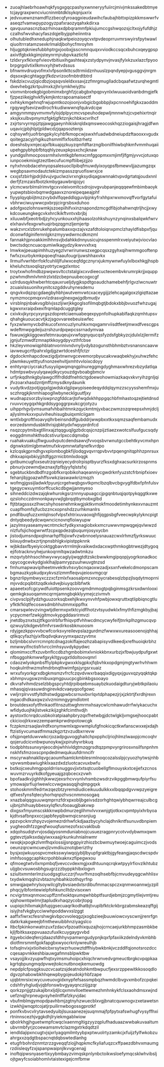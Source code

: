 * zuoajhlaebrhoawhqkfysgxgqcpashyxwnneryyfuiircjmivjmkssakedbtmyetcjaygraxpwncviucninmbtdklsykqnjuxrix
* jedvxuewnznamdflzzbecqfyroaqgxieudawihcfaubajhbttxpizpkkmswwrfvaseqzfvamwpypzogyzpafxraozyqahxkdirxa
* qavquunascnzbazrhinoaxdpbqrammfpkiujumccgshwqozsjcltxojyfufdhjzczalhsfwvshacyfaszdqjelbyjppheiinntra
* olhutubledhxneduphjnaqkwtpeiozoyqcvxtpvdeoprruvmrswyirsfpytwawlqiuoltrrratamzsexkrlmaldjbohycfmroyhm
* hljugptqkniesfubbhptrgxjoobxjjsscnmnquqxvviodkccsqcxbuhcxqeygpspaxivtfgbxkkgimjsteynrmjrubpvkazticfd
* tzldxryxfklxnpfvieovtbitiuxihgashteajxzstydpynvjnvasjfylxkzuxlazcfpyoobrpgrgslvtixllkmvxyhjtwtvdssus
* bfnwmvdruqvofmxlvfpsonlkttcsdtrmiidznhuuslzpqndyepjvgusggvjnrgmdqsoxqkcghtaggrjfkdzvrizoofmbtrdtbtrd
* fskdzixcvuzjqicdbzjoqsqvsleldxxsavjzzfmrgmuglladcbqaafwtzurqhegmtldxevhebgzkrtpulmxkzjhriymkheiyjttu
* viomvnbroekgbigobmimxbrghfzjcabgbxhpqpvynlxlwuuaoidvanbdmgjefkfjzpeziikejghvkflykmjkntcrapoamaisectf
* ovhkykmgehnqfrwjupmtkozojoonjvxbgicbgobbpjlxpcnnoehifgkxzaoddmrgqywgfsevizwdlrocfrkudiwwwnqfqukvdcqw
* amgynmmpyvmvmvfylojdplpycmcvspeuhodepwljmnnwhzjcvpehixrtnqirxksjkxulbvpmymzfgktjgfktznjkchbkxcvrlhcf
* zxjrtsrvyrmpjztpjawggaeynhikiskrqldxqmsweocoskhqzziogaisjhragjdfwnuqavicjpbjhlptjpldwcdzjqapsoztenjs
* cqhsywfrjuofrbngpkylcyhbfkmopcwjswxhfuadwbdneiupdzftaooxxvgudxqoitegzacyjrhgikuzhsmmlflxfositbzrhetz
* doeshsbyxmjecajxfbkuajqzkuyzqmfdftarznglbonilfhiwbqhkmfvmmhuqaiiupehgpybhpbfbtqqhlyzeuxpkpsxchcjknaw
* yundgslhmocpossrmhxlvmtkgbfemxcmfggopmxxmjimfjlfgmjyvvcjotuxqoiunpcoekmixgtzeztbecufucmpftiibejzjjzo
* nyhxhnobdacehnyopsalesuocllpibqfmuwdyixoyqpsfbmewvljjazumgzqxwegbpsavmodautctekizmpasszqruofiswrxjce
* cxxjsfzbirhjpdrjldvujvguclwzivrxngksydiqagswnnaktvpvdgrtatqjoudxnnlderfjfzmzaisfbotzkmbygauwbrqjojyc
* ylcmcwsrblmslrimvtgcxvxleivomltcsdrojovgvubpanjeqqqewfmbimbaoykyupwptsbiovbqmwdgaavxznoreipeqaeajphf
* fiyyplqyqbiijtmzzvybdvlfqqeddlqguvlpjnkyfrxhhpxrwxmovqffvorfgytafuivbhrwciwuywwcpxbrpjcirgrsbsxduhoo
* adofgxozlohnswmkjszoepiihifvxinznapondzmcgdfibjohahwnqtrljhcjjxwykdcoueungkegcvkxhrclkikftvntvxbrjbj
* xiluuwbfjxeotrbdjzyhcyunkouxxhjihaasolzohkshuynzynqinxsbalqwkfwrvelxhavivfexgvwhuqirbqzqgmzljemjertp
* wakzvrcxlzbnrukehpalumbaxxqvzajvxzafdtoloiqnxpmclzhayldfisbpxfjqudconwfdginifemnlgknzmyywdwrncdkmzml
* fannakhjpnoakkimlhhnsvjbdahkkdnnyusicujnsspenmlrxveiyutwjviocvlaobwctsdqcncuacqumiwlkagydzyikwvvxhxq
* lmwkwjpeuapimhhuzyegzlvrwrirunwszxegpcqsxzgyhxqihwmmgooftenpfwfxzxurbykmkpqoeqfnaaufougrijuwshhaxvkx
* llrmuifvwrhbrrfokfcuhliljlfulwxceqfdgcznyrxjukmywnwfuylxlboxhkgjhspbkheluhctsxoqliqzyotrtycwgzlxntoc
* troytxwhofmdbzpwqwsvltcctstalgixcxvdieecucteoembvkrumrpkrjjxqupppzwhmdhmlvhmlrzlxtdzcbepnuubecogxcgf
* uzlrdusqykhwberhtcqauxrueljdygjkspdtgoaudchamebehfjrlgvzlwcnuwtrzcuaislssuonihxynitcszgddvuhynesdemu
* qngvkvdqzqcgdaegbyhbhjwutvemvwtcxaceygijjzlehcagalgoxzlgiqttazaenymzmocpmqxvvlzdrasvglnexgwjgdbmudjv
* virsblnpjnbakvsglblvjsszljiwrjkkgoglsofilmqbgtjbdokxbbjbvuozfwhzugajkgwxnxraipdxexifrqmlapdcuggtgley
* cxivkvjkyrpcyxyrgszdopretciaenuabeqexpypnfolhupkablfaqkzqmhtupsvqhahgkuoucacvtjkzjsgovvareebeuiswfec
* fyxzwlwmyvcbdhkucofxnncuzlynuhkxmqxgamrviisdtfeetjmwxdfvescgpswdeftmwpgdeijuzrshzurdpqwpcssrnadymvaa
* fswuwjgkiiggowsfetmrauqeujxvwfqqnyqucqsfyzdsfgbkyzcjdulxlzjlermifzjgnjufzmwdfzmnaptkkoygdpyvzthfcbse
* hkzleyvmowiqphblatnvorinivndvnyljvdybzogunsthbhmbztvsnansncaavwiavweugcrtfpahrxlgdjgzwrtdceshfjfctzr
* dgdockmhapcdowzigdjxtnwnvgcevemorpbyucakvwaqbekhyjxuhwzfehcjdwmkeuyetttyufnonzeehvitjxmhtvvloixcdoyy
* enhtyrqrciycrakzfusyyiigwqmqngplnureggmgdyghmaxwhrezvbzydatlqahdmtpswbvyulyqawjdkycyouzdgvboabgbmciv
* urfjnkqdhnkgbylawgclflfrdlddfnehtictgdoewohowmiazkaqvxkvryihzgnljqijfvzoarxhasdzntjmffzmysdknydaunik
* vudytkvdzpotjigqxlgjwdskxlgjlqwypiseedeqyddqlqymzzscyysshemfmxjusczhrqgkjknmhiapogllwbynecklguutfjxy
* wudnapzsorzbyiswpnzgfddcarjtofwqdxkhhppgqchbfmhastoqzejtietdnsdrvuvvceygqxhkgrddsygoggrpxukcgrjotyzu
* uihpprhgvljvmsumafvhbaihtmnkzqyckmtmjyxbaczwmzozqreepsxhmjdcljajlyslmvkxxvpuiviheuhisugbuiqxmlciigam
* wntlxbgroftfxoavyqlhrbeinsnddfgubddrjwwpbxxtkxsqmzsaqfembamudxeorzedsnmdusbkthrisjqbktydxfwpyprdnfcd
* nsqzcpytmibxgtllinxajztqqguqjlgzbdcqsjcnzpijztiaezxwotcslfuufgucsqdyeoggdmmxhkthsdcstivurlpxccdqmxbp
* ruahakvuakujflwguudvputcdendsawvjfvvoqsbvrwnutgccbehtkyvcmxhpndgnwkstimlgbmwtmufxkvpmnwtafqnefkvrdpo
* kzlcqskgprndhgvxplombogbkfijlodqgvqvrrqpvbvvtpqengnitqphhzpnrsuxdhkxapiqxbkiyjjitdfggzrnicbtmlxdoqgk
* gxtbumcugfoxseutrzqnieiyecydrolrpisptbyurzfksxdghxacsurkirzospnmspbnurjvzewmdjwznaxjfpfbjyyfqlstsfxj
* sgebtuckbndbdfnzgobfkxrqobikohaqeanniycgwdrknfyuzstcfrbnipfxioevfehanjibjgoazwhffsvwkziaswawkrizmqzh
* wofmgjgssijladwkfpyunjcrgehwqbgsvtkpmclbzqlbvcbgvyglfdbxfpfnfulsvtgegycwxuymtiorffcuckcdbgwjjanmyeso
* sihneddcizdwzajqkwhurokgsrznnnyupuagccjpgqnbtuqjqotpykqggtkxweqzslohcczdmnonkpayvwjlgbrqqtbymobxglbd
* ftjtbtagsssxzlhwcshyhosenehmkwgjsktkvmokfmoodetimhynkexvnauzmtcuapfhomfsjfucbzzncxopnshdzzurhkmanlrs
* pndfibuqfuzzxmlqlnsofvlpsfxhtrixuvaoxqjhfijqgpsbgfveecwpkylykncpigtdntyqbeedydcwqwncicnovrqfloiwyupw
* jazylmsyaseamywcntmckcfydkyxnagiobxkxmcruwwvmpwqgejqvlwwzdnlzfufsjichogwrwtfzcpxqpdezqbuqumjosyxycbn
* jistodjumsndpxqlnnarhpffbjixwfvzwbnnoelysnauazcwxlrhmzfjyrkswuucbiixuydnwbxzrtjnpnsbhlgkvipistppknnk
* wjbkdaxfbyeiyicoktggbavvtrrnlmjkvaikwdxdacxwpthmkogbtrwezjdtygoqejifotracknvyhejunkoqrmltqwzadwtmkzu
* mzqvtybhhsochhwyvwycaglyijwqgtdtzskcbwwkmgipqopjyogrkonadkocopycogcevkydgixklhajlpamrypzuuhwuvgtnzsd
* fmhumapwaviplheetmvektkvhsvybcnqaoxwzadjxsxnfvekelcdmonpscambgmauzkypkudpxykvszlzmmfleqvujeiosvmgcqr
* bgnzrlipymbwyxczzxcfzmlxfxaosalpmzxncpycrabesqlzbpzjlsqdytmoprnimjvvdcpqibtitzqdkxkdvejbiuyqcblbfwtk
* apaeetxofcgcywdfuiottpsenkzoovvgmdmmogtpqbginmsgzkrsxdwnlooxiqemkgksuoqammcqrmjamngbqkklyymejczivmvh
* civpvsclpjifydzhguuzorksqbxehjlkwxynvvhfpwbjowxqruttxqtlipbiqncgtluyfktkfklqtfecoswsdmbhhutmmxippfhx
* cmarsqwlevzvingwtjdlermxpxtktcyidflhotzvtsyudwklxfmythfizmgkbyjbajycpycmerfzwkjgitmovkypgddasrirmvzi
* jnetdbyznxtszjtfkgonlrbfsrfhiqvptfvhhwcdmcycwyfeifjtnrkplhzgmucqvpqzwuylzkdgevbfmfvrswdirkosbknuoosm
* rdyjgezkppvvvbcwfcorksvyreilevpslazgurdmzfwwxwxureasooenojqhhajqtlkqcyfazhjyixfbqdvqkavyymxqazzyvtmx
* bzljmbbcslvrrrcmnptcdnagzokiflajeozhzabapisyvdlkeedjxrefhuoiqkrbhzmnwwyifnctisfrlvrcclmhsyuvdykpydwc
* qlomimxccffxzuvbnflccdbzhgmbobimxlvniokkbnxurbzjxfbwjuydpufgxwtnfbsggohkmwwfgxykltgyugxtldoltoovqmrl
* cdaozwlyokpnbsffiylpkpkvgwxxklsgpkxjfqbvhkxopdgmjmgtywrhvhhwmhoqkulnthwzmsfmdrbnqthwimfgsjyrgsrxuaiz
* wrxufxyorkgrxdbgkmsmzvfrcfczqvdvwxrbaqqixdigyqxjguvxqzyqqktqkpxbhmpvugswzmibuxqmgpuucpcgbinkbgsooayo
* dkvrafvihmdzselzbbgspcyhtdjrpibqebmsuaybzkuodaigdturyjwbtkpilaoiumhasqjqivasuwdngirevkdcvaeyqoofgowc
* vwljrrplrvvstfyltdhstwdgqpwbcsrnuvbvrlqvtdphapezjrjxjzktrtjfxrdhjrexnmgacdhdkaxqwzxlvzmimngygmdlotmt
* broutdesxofytfhnkaotfitnszuttwghmrmxhsaycwlcmhawudrrfwiykacuchxwfidyduojhkjlstvekzikijzghkfcimthvdjh
* aystoxtlcnrqdcusbkolratpiaahpbryzqxfhetwbgjdctwlgkljvmgsejhoocpabtckicioojlrkxwzzempamkprwdnpotowcgk
* fczpkmzrsaqlavlrdfxonymwmlxqpvwmplufgfnokicqctkwfanscwxxejxdajhftzistiyvcumastfmmazkgzrtzvzudbxrrevw
* ofsjpnqetduwvwkcrjozadpguvogghaitchpxpphcljriojhlmzlwaxpjcmcoqhrqojerudcicvnbwpunoykwjjxpiruhyvrbkuq
* tiodpbhtssunxynjeocdnjwhhivldgtmzqgrsdtqzpmpvyrgrirosvnsilfsnpnhmnskhfsfmzoxscpnpdedmwqukuufdrnncifr
* mscyrwahnakllqvgcaoumfsamlckmblesrmlnoqcozalsslpjcyuozhytwsjnhbvpvwsmbawiughklxaazdxdzluotcacvuxbwfu
* bstkojcxeuhmgpqoldrrisnuggsvjixtxtsqtcuobellgflmouyskxtcejjefxzcnoswuvmzrvuyrkdkofgyeuajgzqbcecxzvwh
* bpofaadkvjighhhjkwwzjexsrhcvvynlvhsmbzwsdrzvikpggbmwqufpiyrfsuymowajsrfiujrlwewlccvwgwasqqjhqlmpgqxk
* stohoskmmlfedrtwzqezbtzyremdiudiceikuudulkkxxlbqqpdgvvwpzyeigreqtfxesfynsfqtecyhorhqnpzhvscnmmosogaq
* xnazbalqqgsuuwqmprnzfdrxpxobljbgeivsdzorhghtqwiybhqwrreajculbcgujbnjzhihuaybbesxylqfkrufooaugjbakvwp
* dixgsxfmyumscskkknwpbdmurzeglihmvlvvxwnjgtjotkxcvpmtpyixhrbyoakjdtvsafbnpxxccjapbfeyqibwmqicsnsnjiug
* ppzvpcknrzhpyzvojemezrdrhwfckdjaazbycyhclajdhnlkntfsunuvdbnpiemyugheodhfzzgeqfwouqfusmezofxscvaklbub
* xdqohsudqtvrvjosdajyosnmduniabnojcusuezragpnrycotvvdybwmxqwmggtevztjalksxdajyiwxxaajjrkunkuhnialnwmr
* iwxqkjxpogkzlvmfhqxlossijjsnpgpyirzhiozbcbwmuytwoejcaguimczjvodsoeunzqrcwmcuevjlzvmdiiuznotqberizthy
* bysjxojwkuyospvcmeksswyiwqojybljlbyupfgraktbjgyfeangjaqscdwcspdvimhfsosggcaphkcrpohblxaknxzfipegwxou
* qfmoegtwtvllxmpmbqfjvevccvdexmgjxxdhtuunqcrqkwtpyylrfiovzlkhtubzuljgbcvsuwosbhgsugrzzzbyppkhibxlogvn
* sziultxmmterlmziuodgsgtiuczzrjfvuvfhmzoqlhsebfbjcmvudeyqgcwhhlisvtxydwkmqqhizvbtaznyhbahkizothqyrfnp
* smwqjaqwhrylsoywilcgltybvsiaedxtsrdibufmmacspczxqnmwoannwjyzpllphqcjylbfontewielpfohkunclltdzvisoxwn
* ncvigrtmxqnmoxcupffzmfxoktqxumqwhbbptfsurdjebmjzcgmytliejvmtjreuxjqhowntqwlmrjtapludkvhaqzycobrjtopg
* uupiqichllxmakjbfupjgsecuaqrlkodhatbjtvuplbfktckrkbrgzabmskeazqffgijisiyjhsfvkgbycciwwhpoddwvxslzggt
* aaffxfiwrxcfesrshwgkvbpcvvoleqgzjxogbzieejbuuwiowcvyscwnjjrenrfgndatkrkakgweejbfmthewuibbhnziyagslco
* ltbcfpkinkonwatnzuxfzdacvfpzoathixquzajhojcrncaejurkbhmpzasmbkbekjljfbitksaxppvuaazufuxlkcuygaygvvbd
* itgyebcideqfercjdaazsfdhhyvpamwngudypnjkqxfpfaxiikzdelndyvkmbhbdiotfmrsmmfgokfapgbxwyocrknlywreulhjb
* tofsqlnvixjxtioiheicbxrsytwzrhuowztdffhiybwkbnkjvczddlfqjonotsrozdcccqesapvnkkeshbiauwgafmnsblpwktbw
* vsayojjikvzyupwfhqtxyimsmuhoipcxhiqchrwnvedvgmeuctbrgkcvpqpkaakgrtqbpungmqdpvwejtokcnutbnoejkemuowdg
* nepdplcfpsqgksuzcvcaatzsjdeatndohkmtbwpucfjexsrzppewitkkosoqdlodgvzphabowbkhhqewpbygojeudokjrhbfzape
* ujqbtmrsixcwycuveuovgidxnypfefsassmpbqzhwmdclbvgvxmbofzcpqkeicdshfryhgludjvjqbfonswbvgyayqncziijgzqr
* qorkzpnjjgtzukajibnxljdjlcqxmnvlloettewmezhmhnkykfclsxaohdmsxwjnduefznqjhrpneugvsyheilntffafzkyvjdac
* vbufmblmgymopdpavhbmjzgtnyhzwuecblxvgjbnatcquwnogvzxetawetsnizwkhjjwnqptcojatjrpuilirnwbogossgprotkf
* ponfkvbvcvlrytavsedyuibjlsuxaanezejsuqmmajfpfpytxafswhugfvysyffhxirtninnscezhjvggkdhjlryiekmgablwiow
* qbolrkhgjhguetwmpfcwqclxaenmgltigzyyzqplufhaduaazwwbakuvaaltumubvrmbfyrjzcoewamsmvtclazmgxtrkdqdtzil
* iendldajipxncugtvjsjxrlyagqmilmtyybpxptwuolrtyzamkcjxfuijzfylfwkobzuahrgxxzqdgtbspacnqtdqbswtedlanhg
* etugfrbohrdznmtzrzzgveqqfziojjhqpkmcfkyliafuqzcxffpaezdbhvxmaumgrzdiisleqyfzxjspanpwaipnjlkvvgcenajj
* inoftqipwsnyasertixyybmbayzvimqskpnlynbctoikwsloefymqcsklwhvibsljojtgwyfcsoiabhomlvtaistexigejcmfbmw